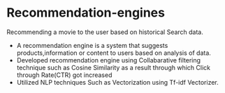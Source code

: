 # Recommendation-engines
Recommending a movie to the user based on historical Search data. 
* A recommendation engine is a system that suggests products,information or content to users based on analysis of data.
* Developed recommendation engine using Collabarative filtering technique such as Cosine Similarity as a result through which Click through Rate(CTR) got increased
* Utilized NLP techniques Such as Vectorization using Tf-idf Vectorizer.



